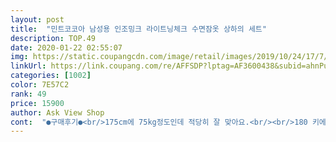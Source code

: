 ```yaml
---
layout: post 
title:  "민트코코아 남성용 인조밍크 라이트닝체크 수면잠옷 상하의 세트" 
description: TOP.49 
date: 2020-01-22 02:55:07 
img: https://static.coupangcdn.com/image/retail/images/2019/10/24/17/7/f784ffc3-b19f-4ecc-99d2-254b4601576e.jpg 
linkUrl: https://link.coupang.com/re/AFFSDP?lptag=AF3600438&subid=ahnPublicAsk&pageKey=327134230&itemId=1046748438&vendorItemId=5509746924&traceid=V0-113-60e97cba31e8486a 
categories: [1002] 
color: 7E57C2 
rank: 49 
price: 15900 
author: Ask View Shop 
cont:  "●구매후기●<br/>175cm에 75kg정도인데 적당히 잘 맞아요.<br/><br/>180 키에 80kg이상 나갑니다<br/>가성비 좋은 상품이라 강추 드립니다.<br/><br/>겨울에는 수면잠옷 따라갈만한 원단이 없죠.<br/><br/>그리고 맨위에 단추 마져 있었음싶은데 없는게 넘 아쉬워요<br/>냄새는 좀 나서 바느질 상태 이상무인지 확인후 세탁중입니다<br/>다만 아쉬운건 팔다리 길이가 조금 더 길었음 하네요<br/>더군다나 너무 부드럽네요 아들이 너무 체격이 큰 바람에 ㅋ<br/>맞는듯 짧은듯해요<br/>받자마자 치수 맞는지 입어보랬죠<br/>배불뚝이 아저씨에게도 무난하게 잘맞네요<br/>사진과 실물이 똑 같습니다<br/>아, 그리고 허벅지쪽이 좀 좁다네요<br/>아버지가 덤으로 입게 되었습니다(182,75키로)<br/>암튼 완전 좋습니다 추천드리고 싶네요<br/>역시나 따뜻하고 컬러도 너무 예뻐요.<br/><br/>예전께 몇번 입지도 않았는데 터져 버려서 수선집에서 4천원을 드리고 아예 약한 부분을 싹 수선했더니 2년이 지난 지금도 아주 튼튼하게 잠을 잘 자고 있습니다<br/>이전에 있던 수면잠옷 바지가 터지는 바람에 구입하게 된건데 보다 보드랍고 따뜻해서 맘에 드네요<br/>일단 받자마자 세탁부터 했구요 세탁중 어디 약한곳이 터진 부분이 없었슴 합니다<br/>입자마자 부드럽고 따숩다고 이거입고 있을래 이러네요ㅎ<br/>잠옷치곤 조금 값이 나가죠^^<br/>추운데 입어보란다고 투덜거리더니,<br/>형부랑 아빠 드리려고 2세트 샀는데 사진 착샷의 신체 사이즈는<br/>혹이나 실밥이라던지 터진 부분이 생기면 수선집 가셔야 합니다<br/>" 
---
```

